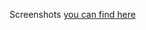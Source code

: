 Screenshots [you can find here](https://github.com/BumbuKhan/bumbu.tv_frontend/tree/master/screenshots)
